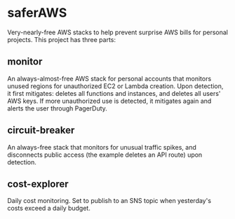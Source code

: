 # saferAWS

Very-nearly-free AWS stacks to help prevent surprise AWS bills for personal projects. This project has three parts:

## monitor
An always-almost-free AWS stack for personal accounts that monitors unused regions for unauthorized EC2 or Lambda creation. Upon detection, it first mitigates: deletes all functions and instances, and deletes all users' AWS keys. If more unauthorized use is
detected, it mitigates again and alerts the user through PagerDuty.

## circuit-breaker
An always-free stack that monitors for unusual traffic spikes, and disconnects public access (the example deletes an API route) upon detection.

## cost-explorer
Daily cost monitoring. Set to publish to an SNS topic when yesterday's costs exceed a daily budget.
